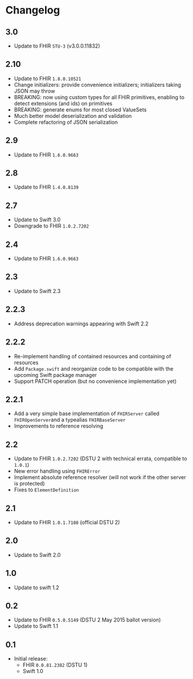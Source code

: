 Changelog
=========

## 3.0

- Update to FHIR `STU-3` (v3.0.0.11832)


## 2.10

- Update to FHIR `1.8.0.10521`
- Change initializers: provide convenience initializers; initializers taking JSON may throw
- BREAKING: now using custom types for all FHIR primitives, enabling to detect extensions (and ids) on primitives
- BREAKING: generate enums for most closed ValueSets
- Much better model deserialization and validation
- Complete refactoring of JSON serialization


## 2.9

- Update to FHIR `1.6.0.9663`


## 2.8

- Update to FHIR `1.4.0.8139`


## 2.7

- Update to Swift 3.0
- Downgrade to FHIR `1.0.2.7202`


## 2.4

- Update to FHIR `1.6.0.9663`


## 2.3

- Update to Swift 2.3


## 2.2.3

- Address deprecation warnings appearing with Swift 2.2


## 2.2.2

- Re-implement handling of contained resources and containing of resources
- Add `Package.swift` and reorganize code to be compatible with the upcoming Swift package manager
- Support PATCH operation (but no convenience implementation yet)

## 2.2.1

- Add a very simple base implementation of `FHIRServer` called `FHIROpenServer`and a typealias `FHIRBaseServer`
- Improvements to reference resolving

## 2.2

- Update to FHIR `1.0.2.7202` (DSTU 2 with technical errata, compatible to `1.0.1`)
- New error handling using `FHIRError`
- Implement absolute reference resolver (will not work if the other server is protected)
- Fixes to `ElementDefinition`

## 2.1

- Update to FHIR `1.0.1.7108` (official DSTU 2)

## 2.0

- Update to Swift 2.0

## 1.0

- Update to swift 1.2

## 0.2

- Update to FHIR `0.5.0.5149` (DSTU 2 May 2015 ballot version)
- Update to Swift 1.1

## 0.1

- Initial release:
    + FHIR `0.0.81.2382` (DSTU 1)
    + Swift 1.0
